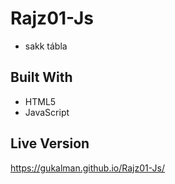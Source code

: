 # Rajz01-Js
- sakk tábla
## Built With
- HTML5
- JavaScript
## Live Version
https://gukalman.github.io/Rajz01-Js/

